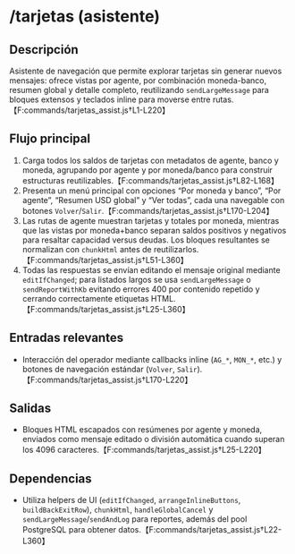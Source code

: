 # /tarjetas (asistente)

## Descripción
Asistente de navegación que permite explorar tarjetas sin generar nuevos mensajes: ofrece vistas por agente, por combinación moneda-banco, resumen global y detalle completo, reutilizando `sendLargeMessage` para bloques extensos y teclados inline para moverse entre rutas.【F:commands/tarjetas_assist.js†L1-L220】

## Flujo principal
1. Carga todos los saldos de tarjetas con metadatos de agente, banco y moneda, agrupando por agente y por moneda/banco para construir estructuras reutilizables.【F:commands/tarjetas_assist.js†L82-L168】
2. Presenta un menú principal con opciones “Por moneda y banco”, “Por agente”, “Resumen USD global” y “Ver todas”, cada una navegable con botones `Volver`/`Salir`.【F:commands/tarjetas_assist.js†L170-L204】
3. Las rutas de agente muestran tarjetas y totales por moneda, mientras que las vistas por moneda+banco separan saldos positivos y negativos para resaltar capacidad versus deudas. Los bloques resultantes se normalizan con `chunkHtml` antes de reutilizarlos.【F:commands/tarjetas_assist.js†L51-L360】
4. Todas las respuestas se envían editando el mensaje original mediante `editIfChanged`; para listados largos se usa `sendLargeMessage` o `sendReportWithKb` evitando errores 400 por contenido repetido y cerrando correctamente etiquetas HTML.【F:commands/tarjetas_assist.js†L25-L360】

## Entradas relevantes
- Interacción del operador mediante callbacks inline (`AG_*`, `MON_*`, etc.) y botones de navegación estándar (`Volver`, `Salir`).【F:commands/tarjetas_assist.js†L170-L220】

## Salidas
- Bloques HTML escapados con resúmenes por agente y moneda, enviados como mensaje editado o división automática cuando superan los 4096 caracteres.【F:commands/tarjetas_assist.js†L25-L220】

## Dependencias
- Utiliza helpers de UI (`editIfChanged`, `arrangeInlineButtons`, `buildBackExitRow`), `chunkHtml`, `handleGlobalCancel` y `sendLargeMessage`/`sendAndLog` para reportes, además del pool PostgreSQL para obtener datos.【F:commands/tarjetas_assist.js†L22-L360】
